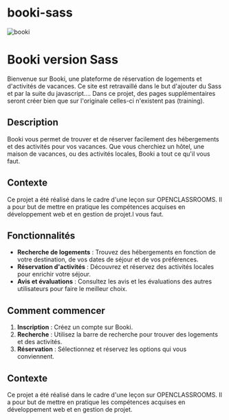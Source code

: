 # booki-sass

![booki](https://github.com/user-attachments/assets/bed4a0b7-b97d-43d1-8420-b61d0ece6f86)

# Booki version Sass

Bienvenue sur Booki, une plateforme de réservation de logements et d'activités de vacances.
Ce site est retravaillé dans le but d'ajouter du Sass et par la suite du javascript....
Dans ce projet, des pages supplémentaires seront créer bien que sur l'originale celles-ci n'existent pas (training).

## Description

Booki vous permet de trouver et de réserver facilement des hébergements et des activités pour vos vacances. Que vous cherchiez un hôtel, une maison de vacances, ou des activités locales, Booki a tout ce qu'il vous faut.

## Contexte

Ce projet a été réalisé dans le cadre d'une leçon sur OPENCLASSROOMS. Il a pour but de mettre en pratique les compétences acquises en développement web et en gestion de projet.l vous faut.

## Fonctionnalités

- **Recherche de logements** : Trouvez des hébergements en fonction de votre destination, de vos dates de séjour et de vos préférences.
- **Réservation d'activités** : Découvrez et réservez des activités locales pour enrichir votre séjour.
- **Avis et évaluations** : Consultez les avis et les évaluations des autres utilisateurs pour faire le meilleur choix.

## Comment commencer

1. **Inscription** : Créez un compte sur Booki.
2. **Recherche** : Utilisez la barre de recherche pour trouver des logements et des activités.
3. **Réservation** : Sélectionnez et réservez les options qui vous conviennent.

## Contexte

Ce projet a été réalisé dans le cadre d'une leçon sur OPENCLASSROOMS. Il a pour but de mettre en pratique les compétences acquises en développement web et en gestion de projet.
